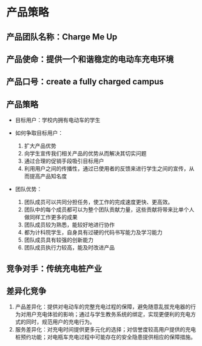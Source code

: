# 产品策略
## 产品团队名称：Charge Me Up

## 产品使命：提供一个和谐稳定的电动车充电环境

## 产品口号：create a fully charged campus

## 产品策略
* 目标用户：学校内拥有电动车的学生
* 如何争取目标用户：
  1. 扩大产品优势
  2. 向学生宣传我们相关产品的优势从而解决其切实问题
  3. 通过合理的促销手段吸引目标用户
  4. 利用用户之间的传播性，通过已使用者的反馈来进行学生之间的宣传，从而提高产品知名度

* 团队优势：
  1. 团队成员可以共同分担任务，使工作的完成速度更快、更高效。
  2.  团队中的每个成员都可以为整个团队贡献力量，这些贡献将带来比单个人做同样工作更多的成果
  3. 团队成员较为熟悉，能较好地进行协作
  4. 都为计科院学生，自身具有过硬的代码书写能力及学习能力
  5. 团队成员具有较强的创新能力
  6. 团队成员执行力较高，能及时改进产品

    
## 竞争对手：传统充电桩产业

## 差异化竞争
1. 产品差异化：提供对电动车的完整充电过程的保障，避免随意乱拔充电器的行为对用户充电体验的影响；通过与学生教务系统的绑定，实现更便利的充电方式的同时，规范用户的充电行为。
2. 服务差异化：对充电时间提供更多元化的选择；对信誉度较高用户提供的充电桩预约功能；对电瓶车充电过程中可能存在的安全隐患提供相应的保障措施。
